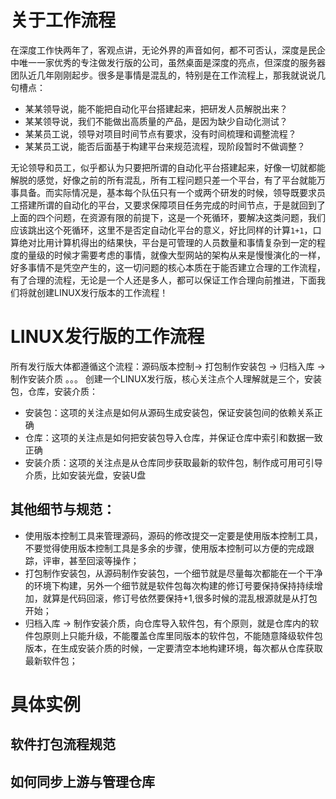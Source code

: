 # 关于工作流程

在深度工作快两年了，客观点讲，无论外界的声音如何，都不可否认，深度是民企中唯一一家优秀的专注做发行版的公司，虽然桌面是深度的亮点，但深度的服务器团队近几年刚刚起步。很多是事情是混乱的，特别是在工作流程上，那我就说说几句槽点：

* 某某领导说，能不能把自动化平台搭建起来，把研发人员解脱出来？
* 某某领导说，我们不能做出高质量的产品，是因为缺少自动化测试？
* 某某员工说，领导对项目时间节点有要求，没有时间梳理和调整流程？
* 某某员工说，能否后面基于构建平台来规范流程，现阶段暂时不做调整？

无论领导和员工，似乎都认为只要把所谓的自动化平台搭建起来，好像一切就都能解脱的感觉，好像之前的所有混乱，所有工程问题只差一个平台，有了平台就能万事具备。而实际情况是，基本每个队伍只有一个或两个研发的时候，领导既要求员工搭建所谓的自动化的平台，又要求保障项目任务完成的时间节点，于是就回到了上面的四个问题，在资源有限的前提下，这是一个死循环，要解决这类问题，我们应该跳出这个死循环，这里不是否定自动化平台的意义，好比同样的计算`1+1`，口算绝对比用计算机得出的结果快，平台是可管理的人员数量和事情复杂到一定的程度的量级的时候才需要考虑的事情，就像大型网站的架构从来是慢慢演化的一样，好多事情不是凭空产生的，这一切问题的核心本质在于能否建立合理的工作流程，有了合理的流程，无论是一个人还是多人，都可以保证工作合理向前推进，下面我们将就创建LINUX发行版本的工作流程！

# LINUX发行版的工作流程

所有发行版大体都遵循这个流程：源码版本控制-> 打包制作安装包 -> 归档入库 -> 制作安装介质 。。。 创建一个LINUX发行版，核心关注点个人理解就是三个，安装包，仓库，安装介质：
 
* 安装包：这项的关注点是如何从源码生成安装包，保证安装包间的依赖关系正确
* 仓库：这项的关注点是如何把安装包导入仓库，并保证仓库中索引和数据一致正确
* 安装介质：这项的关注点是从仓库同步获取最新的软件包，制作成可用可引导介质，比如安装光盘，安装U盘

## 其他细节与规范：

* 使用版本控制工具来管理源码，源码的修改提交一定要是使用版本控制工具，不要觉得使用版本控制工具是多余的步骤，使用版本控制可以方便的完成跟踪，评审，甚至回滚等操作； 
* 打包制作安装包，从源码制作安装包，一个细节就是尽量每次都能在一个干净的环境下构建，另外一个细节就是软件包每次构建的修订号要保持保持持续增加，就算是代码回滚，修订号依然要保持+1,很多时候的混乱根源就是从打包开始；
* 归档入库 -> 制作安装介质，向仓库导入软件包，有个原则，就是仓库内的软件包原则上只能升级，不能覆盖仓库里同版本的软件包，不能随意降级软件包版本，在生成安装介质的时候，一定要清空本地构建环境，每次都从仓库获取最新软件包；


# 具体实例

## 软件打包流程规范

## 如何同步上游与管理仓库

## 
